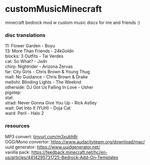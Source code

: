 # customMusicMinecraft
minecraft bedrock mod w custom music discs for me and friends :)

### disc translations
11:         Flower Garden - Boyu </br>
13:         More Than Friends - 24kGoldn </br>
blocks:     3 Outfits - Tai Verdes </br>
cat:        So What? - Jxdn </br>
chirp:      Nightrider - Arizona Zervas </br>
far:        City Girls - Chris Brown & Young Thug </br>
mall:       No Guidance - Chris Brown & Drake </br>
mellohi:    Blinding Lights - The Weeknd </br>
otherside:  DJ Got Us Falling In Love - Usher </br>
pigstep: </br>
stal: </br>
strad:      Never Gonna Give You Up - Rick Astley </br>
wait:       Get Into It (YUH) - Doja Cat </br>
ward:       Peril - Halo 2 </br>


### resources
MP3 convert: [tinyurl.com/m3xubh8r](https://getx.topsandtees.space/7D5EPxd2QFk/b1aDK8JJY4Sl5jRoxowNcDR6QE96Dni82j5OD7oo/mp3_128) </br>
OGG/Mono convertor: https://www.audacityteam.org/download/mac/ </br>
uuid generator: https://www.uuidgenerator.net/ </br>
vanilla pack: https://feedback.minecraft.net/hc/en-us/articles/4414295731725-Bedrock-Add-On-Templates </br>

